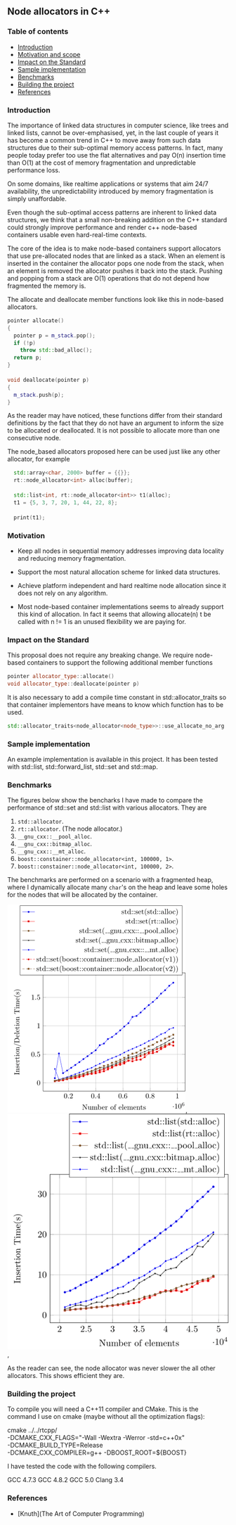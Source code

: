 ## Node allocators in C++

### Table of contents

* [Introduction](#introduction)
* [Motivation and scope](#motivation-and-scope)
* [Impact on the Standard](#impact-on-the-standard)
* [Sample implementation](#Sample-implementation)
* [Benchmarks](#Benchmarks)
* [Building the project](#Building-the-project)
* [References](#references)

### Introduction

The importance of linked data structures in computer science,
like trees and linked lists, cannot be over-emphasised, yet, in
the last couple of years it has become a common trend in C++ to
move away from such data structures due to their sub-optimal
memory access patterns.  In fact, many people today prefer too
use the flat alternatives and pay O(n) insertion time than O(1)
at the cost of memory fragmentation and unpredictable performance
loss.

On some domains, like realtime applications or systems that aim
24/7 availability, the unpredictability introduced by memory
fragmentation is simply unaffordable.

Even though the sub-optimal access patterns are inherent to
linked data structures, we think that a small non-breaking
addition on the C++ standard could strongly improve performance
and render c++ node-based containers usable even hard-real-time
contexts.

The core of the idea is to make node-based containers support
allocators that use pre-allocated nodes that are linked as a
stack. When an element is inserted in the container the allocator
pops one node from the stack, when an element is removed the
allocator pushes it back into the stack.  Pushing and popping
from a stack are O(1) operations that do not depend how
fragmented the memory is.

The allocate and deallocate member functions look like this in
node-based allocators.

```c++
pointer allocate()
{
  pointer p = m_stack.pop(); 
  if (!p)
    throw std::bad_alloc();
  return p; 
}

void deallocate(pointer p)
{
  m_stack.push(p);
}
```

As the reader may have noticed, these functions differ from their
standard definitions by the fact that they do not have an
argument to inform the size to be allocated or deallocated. It is
not possible to allocate more than one consecutive node.

The node_based allocators proposed here can be used just like any
other allocator, for example

```c++
  std::array<char, 2000> buffer = {{}};
  rt::node_allocator<int> alloc(buffer);

  std::list<int, rt::node_allocator<int>> t1(alloc);
  t1 = {5, 3, 7, 20, 1, 44, 22, 8};

  print(t1);
```

### Motivation

* Keep all nodes in sequential memory addresses improving
  data locality and reducing memory fragmentation.

* Support the most natural allocation scheme for linked data
  structures.

* Achieve platform independent and hard realtime node allocation
  since it does not rely on any algorithm.

* Most node-based container implementations seems to already
  support this kind of allocation. In fact it seems that allowing
  allocate(n) t be called with n != 1 is an unused flexibility we
  are paying for.

### Impact on the Standard

This proposal does not require any breaking change. We require
node-based containers to support the following additional member
functions

```c++
pointer allocator_type::allocate()
void allocator_type::deallocate(pointer p)
```
It is also necessary to add a compile time constant in
std::allocator_traits so that container implementors have means
to know which function has to be used.

```c++
std::allocator_traits<node_allocator<node_type>>::use_allocate_no_arg
```
### Sample implementation

An example implementation is available in this project. It has
been tested with std::list, std::forward_list, std::set and
std::map.

### Benchmarks

The figures below show the bencharks I have made to
compare the performance of std::set and std::list with
various allocators. They are


  1. `std::allocator`.
  2. `rt::allocator`. (The node allocator.)
  3. `__gnu_cxx::__pool_alloc`.
  4. `__gnu_cxx::bitmap_alloc`.
  5. `__gnu_cxx::__mt_alloc`.
  6. `boost::constainer::node_allocator<int, 100000, 1>`.
  7. `boost::constainer::node_allocator<int, 100000, 2>`.

The benchmarks are performed on a scenario with a fragmented
heap, where I dynamically allocate many `char`'s on the heap
and leave some holes for the nodes that will be allocated by
the container. 

![std::set insertion time](fig/std_set_insertion.png),
![std::list insertion time](fig/std_list_bench.png),

As the reader can see, the node allocator was never slower
the all other allocators. This shows efficient they are.

### Building the project

  To compile you will need a C++11 compiler and CMake. This
  is the command I use on cmake (maybe without all the
  optimization flags):

  cmake ../../rtcpp/ \
  -DCMAKE_CXX_FLAGS="-Wall -Wextra -Werror -std=c++0x" \
  -DCMAKE_BUILD_TYPE=Release \
  -DCMAKE_CXX_COMPILER=g++ -DBOOST_ROOT=${BOOST}

  I have tested the code with the following compilers.

  GCC 4.7.3
  GCC 4.8.2
  GCC 5.0
  Clang 3.4

### References

* [Knuth](The Art of Computer Programming)

